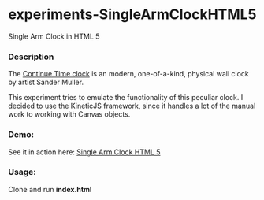 # experiments-SingleArmClockHTML5
Single Arm Clock in HTML 5

### Description
The [Continue Time clock](http://www.sandermulder.com/continue_time.html) is an modern, one-of-a-kind, physical wall clock by artist Sander Muller.

This experiment tries to emulate the functionality of this peculiar clock. I decided to use the KineticJS framework, since it handles a lot of the manual work to working with Canvas objects.

### Demo: 
See it in action here: [Single Arm Clock HTML 5](https://www.miguelmoreno.net/experiment-now-in-html-5-single-arm-clock/)

### Usage:
Clone and run **index.html**

